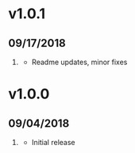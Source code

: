 # v1.0.1
##  09/17/2018

1. [](#new)
    * Readme updates, minor fixes

# v1.0.0
##  09/04/2018

1. [](#new)
    * Initial release

